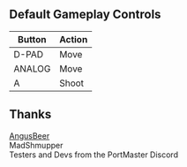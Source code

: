 ## Default Gameplay Controls

| Button | Action |
|--|--|
|D-PAD|Move|
|ANALOG|Move|
|A|Shoot|

## Thanks
[AngusBeer](https://angusbeer.itch.io/sunset-witch-classic)  
MadShmupper  
Testers and Devs from the PortMaster Discord  
